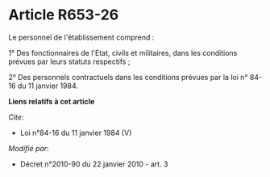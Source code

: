 # Article R653-26

Le personnel de l'établissement comprend : 

1° Des fonctionnaires de l'Etat, civils et militaires, dans les conditions prévues par leurs statuts respectifs ; 

2° Des personnels contractuels dans les conditions prévues par la loi n° 84-16 du 11 janvier 1984.

**Liens relatifs à cet article**

_Cite_:

  - Loi n°84-16 du 11 janvier 1984 (V)

_Modifié par_:

  - Décret n°2010-90 du 22 janvier 2010 - art. 3
